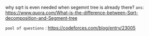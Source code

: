 why sqrt is even needed when segemnt tree is already there?
`ans`: https://www.quora.com/What-is-the-difference-between-Sqrt-decomposition-and-Segment-tree

`pool of questions` : https://codeforces.com/blog/entry/23005
